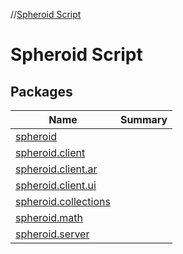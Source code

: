 //[Spheroid Script](index.md)



# Spheroid Script  


## Packages  
  
|  Name|  Summary| 
|---|---|
| [spheroid](spheroid/index.md) | 
| [spheroid.client](spheroid.client/index.md) | 
| [spheroid.client.ar](spheroid.client.ar/index.md) | 
| [spheroid.client.ui](spheroid.client.ui/index.md) | 
| [spheroid.collections](spheroid.collections/index.md) | 
| [spheroid.math](spheroid.math/index.md) | 
| [spheroid.server](spheroid.server/index.md) | 

